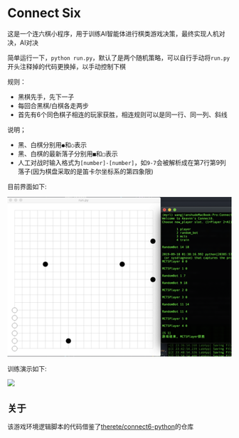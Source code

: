 # Connect Six

这是一个连六棋小程序，用于训练AI智能体进行棋类游戏决策，最终实现人机对决，AI对决

简单运行一下，`python run.py`，默认了是两个随机策略，可以自行手动将`run.py`开头注释掉的代码更换掉，以手动控制下棋

规则：
- 黑棋先手，先下一子
- 每回合黑棋/白棋各走两步
- 首先有6个同色棋子相连的玩家获胜，相连规则可以是同一行、同一列、斜线

说明；
- 黑、白棋分别用`●`和`○`表示
- 黑、白棋的最新落子分别用`■`和`□`表示
- 人工对战时输入格式为`[number]-[number]`，如`9-7`会被解析成在第7行第9列落子(因为棋盘采取的是笛卡尔坐标系的第四象限)

目前界面如下:

![](./imgs/sample.png)

训练演示如下:

![](./imgs/train_sample.png)

## 关于

该游戏环境逻辑脚本的代码借鉴了[therete/connect6-python](https://github.com/therne/connect6-python)的仓库